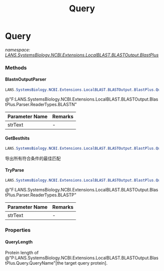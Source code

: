 ﻿---
title: Query
---

# Query
_namespace: [LANS.SystemsBiology.NCBI.Extensions.LocalBLAST.BLASTOutput.BlastPlus](N-LANS.SystemsBiology.NCBI.Extensions.LocalBLAST.BLASTOutput.BlastPlus.html)_



### Methods

#### BlastnOutputParser
```csharp
LANS.SystemsBiology.NCBI.Extensions.LocalBLAST.BLASTOutput.BlastPlus.Query.BlastnOutputParser(System.String)
```
@"F:LANS.SystemsBiology.NCBI.Extensions.LocalBLAST.BLASTOutput.BlastPlus.Parser.ReaderTypes.BLASTN"

|Parameter Name|Remarks|
|--------------|-------|
|strText|-|


#### GetBesthits
```csharp
LANS.SystemsBiology.NCBI.Extensions.LocalBLAST.BLASTOutput.BlastPlus.Query.GetBesthits(System.Double,System.Double)
```
导出所有符合条件的最佳匹配

#### TryParse
```csharp
LANS.SystemsBiology.NCBI.Extensions.LocalBLAST.BLASTOutput.BlastPlus.Query.TryParse(System.String)
```
@"F:LANS.SystemsBiology.NCBI.Extensions.LocalBLAST.BLASTOutput.BlastPlus.Parser.ReaderTypes.BLASTP"

|Parameter Name|Remarks|
|--------------|-------|
|strText|-|




### Properties

#### QueryLength
Protein length of @"P:LANS.SystemsBiology.NCBI.Extensions.LocalBLAST.BLASTOutput.BlastPlus.Query.QueryName"[the target query protein].


